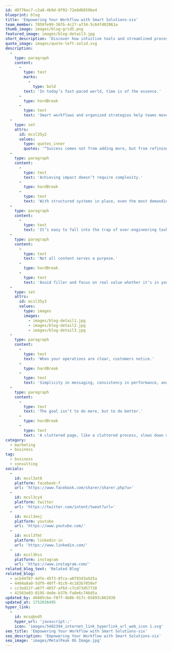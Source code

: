 ```yaml
---
id: d0776ec7-c2a8-4b9d-8f92-72e6d6659be4
blueprint: blog
title: 'Empowering Your Workflow with Smart Solutions-six'
team_member: 7859fe99-36fb-4c27-af34-5c64fd02061a
thumb_image: images/blog-grid5.png
featured_image: images/blog-detail3.jpg
short_description: 'Discover how intuitive tools and streamlined processes can elevate productivity, reduce effort, and transform the way you manage projects.'
quote_image: images/quote-left-solid.svg
description:
  -
    type: paragraph
    content:
      -
        type: text
        marks:
          -
            type: bold
        text: 'In today’s fast-paced world, time is of the essence.'
      -
        type: hardBreak
      -
        type: text
        text: 'Smart workflows and organized strategies help teams move faster and more effectively. By aligning tools with intent, businesses can simplify their daily operations and stay focused on what truly matters growth and innovation.'
  -
    type: set
    attrs:
      id: mcsl35y2
      values:
        type: quotes_inner
        quotes: '“Success comes not from adding more, but from refining what already exists.”'
  -
    type: paragraph
    content:
      -
        type: text
        text: 'Achieving impact doesn’t require complexity.'
      -
        type: hardBreak
      -
        type: text
        text: 'With structured systems in place, even the most demanding projects can become manageable. From centralized communication to well-defined processes, the secret lies in execution not in volume.'
  -
    type: paragraph
    content:
      -
        type: text
        text: 'It’s easy to fall into the trap of over-engineering tasks. But the best solutions are often the simplest. Minimal friction, clear accountability, and intuitive workflows reduce confusion and improve team morale. When done right, productivity feels effortless.'
  -
    type: paragraph
    content:
      -
        type: text
        text: 'Not all content serves a purpose.'
      -
        type: hardBreak
      -
        type: text
        text: 'Avoid filler and focus on real value whether it’s in your messaging, your design, or your delivery. Avoiding unnecessary distractions ensures clarity across every channel of communication.'
  -
    type: set
    attrs:
      id: mcsl35y3
      values:
        type: images
        images:
          - images/blog-detail1.jpg
          - images/blog-detail2.jpg
          - images/blog-detail3.jpg
  -
    type: paragraph
    content:
      -
        type: text
        text: 'When your operations are clear, customers notice.'
      -
        type: hardBreak
      -
        type: text
        text: 'Simplicity in messaging, consistency in performance, and seamless experience builds lasting trust. And in today’s digital world, trust is the real currency.'
  -
    type: paragraph
    content:
      -
        type: text
        text: 'The goal isn’t to do more, but to do better.'
      -
        type: hardBreak
      -
        type: text
        text: 'A cluttered page, like a cluttered process, slows down momentum. Keep it clean. Keep it effective. Keep it human.'
category:
  - marketing
  - business
tag:
  - business
  - consulting
socials:
  -
    id: mcsl3at8
    platform: facebook-f
    url: 'https://www.facebook.com/sharer/sharer.php?u='
  -
    id: mcsl3cy4
    platform: twitter
    url: 'https://twitter.com/intent/tweet?url='
  -
    id: mcsl3eej
    platform: youtube
    url: 'https://www.youtube.com/'
  -
    id: mcsl3fmt
    platform: linkedin-in
    url: 'https://www.linkedin.com/'
  -
    id: mcsl3hss
    platform: instagram
    url: 'https://www.instagram.com/'
related_blog_text: 'Related Blog'
related_blog:
  - acb44f87-4dfe-45f3-8fca-a8793d3a925a
  - 4494a8a0-5df9-40ff-91c0-4c183b7050ef
  - cc3ed21f-a67f-4657-af6d-c7cd73d57710
  - 41563e03-0195-4e0e-b37b-fa8e6c746d5a
updated_by: 46885cbe-f8ff-4b8b-917c-65893c862938
updated_at: 1752036495
hyper_link:
  -
    id: mcsqbod5
    hyper_url: 'javascript:;'
    icon: 'images/5402394_internet_link_hyperlink_url_web_icon 1.svg'
seo_title: 'Empowering Your Workflow with Smart Solutions-six'
seo_description: 'Empowering Your Workflow with Smart Solutions-six'
seo_image: 'images/MetalPeak OG Image.jpg'
---
```


